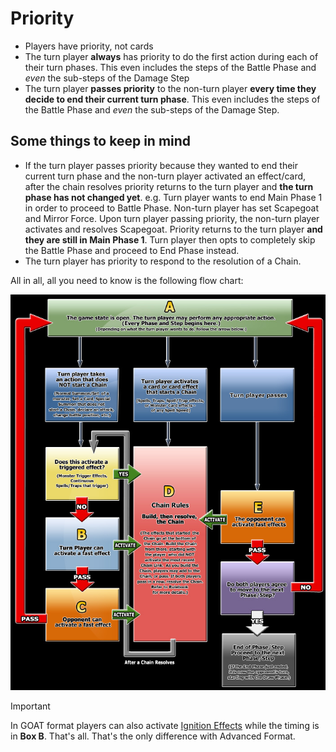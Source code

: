# Priority

* Players have priority, not cards
* The turn player **always** has priority to do the first action during each of their turn phases. This even includes the steps of the Battle Phase and _even_ the sub-steps of the Damage Step
* The turn player **passes priority** to the non-turn player **every time they decide to end their current turn phase**. This even includes the steps of the Battle Phase and _even_ the sub-steps of the Damage Step.

## Some things to keep in mind

* If the turn player passes priority because they wanted to end their current turn phase and the non-turn player activated an effect/card, after the chain resolves priority returns to the turn player and **the turn phase has not changed yet**. e.g. Turn player wants to end Main Phase 1 in order to proceed to Battle Phase. Non-turn player has set Scapegoat and Mirror Force. Upon turn player passing priority, the non-turn player activates and resolves Scapegoat. Priority returns to the turn player **and they are still in Main Phase 1**. Turn player then opts to completely skip the Battle Phase and proceed to End Phase instead.
* The turn player has priority to respond to the resolution of a Chain.

All in all, all you need to know is the following flow chart:

![](../images/turn_flowchart.png)

>[!IMPORTANT]
> In GOAT format players can also activate [Ignition Effects](./Spell%20Speeds%20and%20Effect%20Types.md) while 
> the timing is in **Box B**. That's all. That's the only difference with Advanced Format.
